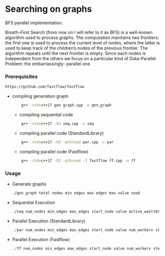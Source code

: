 # Searching on graphs
BFS parallel implementation.


Breath-First Search (from now on I will refer to it as BFS) is a well-known
algorithm used to process graphs. The computation maintains two frontiers: the
first one is used to process the current level of nodes, where the latter is used to
keep track of the children’s nodes of the previous frontier. The algorithm repeats
until the next frontier is empty. Since each nodes is independent from the others
we focus on a particular kind of Data-Parallel Problem: the embarrassingly-
parallel one.

### Prerequisites

  ```sh
  https://github.com/fastflow/fastflow
  ```
* compiling generation graph
  ```sh
      g++ -std=c++17 gen graph.cpp -o gen_graph
  ```
  
  * compiling sequential code
  ```sh
      g++ -std=c++17 -O3 seq.cpp -o seq
  ```
  
  * compiling parallel code (StandardLibrary)
  ```sh
      g++ -std=c++17 -O3 -pthread par.cpp -o par
  ```
  
  * compiling parallel code (Fastflow)
  ```sh
      g++ -std=c++17 -O3 -pthread -I fastflow ff.cpp -o ff
  ```
### Usage

* Generate graphs
   ```sh
   ./gen_graph total nodes min edges max edges max value seed
   ```
* Sequential Execution
   ```sh
   ./seq num_nodes min_edges max_edges start_node value active_wait(0/1) debug(0/1)
   ```
   
* Parallel Execution (StandardLibrary)
   ```js
   ./par num_nodes min_edges max_edges start_node value num_workers steal(0/1) active_wait(0/1) debug(0/1)
   ```
* Parallel Execution (Fastflow)
   ```js
   ./ff num_nodes min_edges max_edges start_node value num_workers steal(0/1) active_wait(0/1) debug(0/1)
   ```

